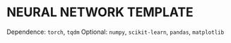 # NEURAL NETWORK TEMPLATE

Dependence: `torch`, `tqdm`
Optional: `numpy`, `scikit-learn`, `pandas`, `matplotlib`